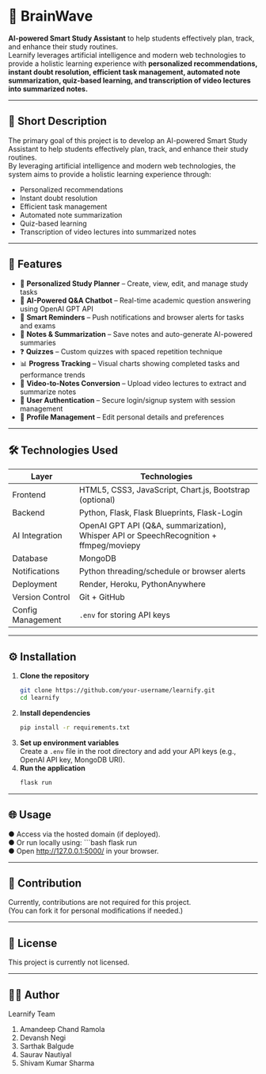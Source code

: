 # 📘 BrainWave

**AI-powered Smart Study Assistant** to help students effectively plan, track, and enhance their study routines.  
Learnify leverages artificial intelligence and modern web technologies to provide a holistic learning experience with **personalized recommendations, instant doubt resolution, efficient task management, automated note summarization, quiz-based learning, and transcription of video lectures into summarized notes.**

---

## 📖 Short Description

The primary goal of this project is to develop an AI-powered Smart Study Assistant to help students effectively plan, track, and enhance their study routines.  
By leveraging artificial intelligence and modern web technologies, the system aims to provide a holistic learning experience through:  
- Personalized recommendations  
- Instant doubt resolution  
- Efficient task management  
- Automated note summarization  
- Quiz-based learning  
- Transcription of video lectures into summarized notes  

---

## 🚀 Features

- 📅 **Personalized Study Planner** – Create, view, edit, and manage study tasks  
- 🤖 **AI-Powered Q&A Chatbot** – Real-time academic question answering using OpenAI GPT API  
- 🔔 **Smart Reminders** – Push notifications and browser alerts for tasks and exams  
- 📝 **Notes & Summarization** – Save notes and auto-generate AI-powered summaries  
- ❓ **Quizzes** – Custom quizzes with spaced repetition technique  
- 📊 **Progress Tracking** – Visual charts showing completed tasks and performance trends  
- 🎥 **Video-to-Notes Conversion** – Upload video lectures to extract and summarize notes  
- 🔐 **User Authentication** – Secure login/signup system with session management  
- 👤 **Profile Management** – Edit personal details and preferences  

---

## 🛠️ Technologies Used

| Layer        | Technologies                                                                 |
|--------------|------------------------------------------------------------------------------|
| Frontend     | HTML5, CSS3, JavaScript, Chart.js, Bootstrap (optional)                     |
| Backend      | Python, Flask, Flask Blueprints, Flask-Login                                 |
| AI Integration | OpenAI GPT API (Q&A, summarization), Whisper API or SpeechRecognition + ffmpeg/moviepy |
| Database     | MongoDB                                                                      |
| Notifications| Python threading/schedule or browser alerts                                  |
| Deployment   | Render, Heroku, PythonAnywhere                                               |
| Version Control | Git + GitHub                                                              |
| Config Management | `.env` for storing API keys  

---

## ⚙️ Installation

1. **Clone the repository**
   ```bash
   git clone https://github.com/your-username/learnify.git
   cd learnify
2. **Install dependencies**
   ```bash
   pip install -r requirements.txt
3. **Set up environment variables**<br>
   Create a `.env` file in the root directory and add your API keys (e.g., OpenAI API key, MongoDB URI).
4. **Run the application**
   ```bash
   flask run

---

## 🌐 Usage

● Access via the hosted domain (if deployed).
<br>
● Or run locally using:
     ```bash
     flask run
<br>
● Open http://127.0.0.1:5000/ in your browser.

---

## 🤝 Contribution

Currently, contributions are not required for this project. <br>
(You can fork it for personal modifications if needed.)

---

## 📜 License
This project is currently not licensed.

---

## 👨‍💻 Author
Learnify Team
1. Amandeep Chand Ramola
2. Devansh Negi
3. Sarthak Balgude
4. Saurav Nautiyal
5. Shivam Kumar Sharma
